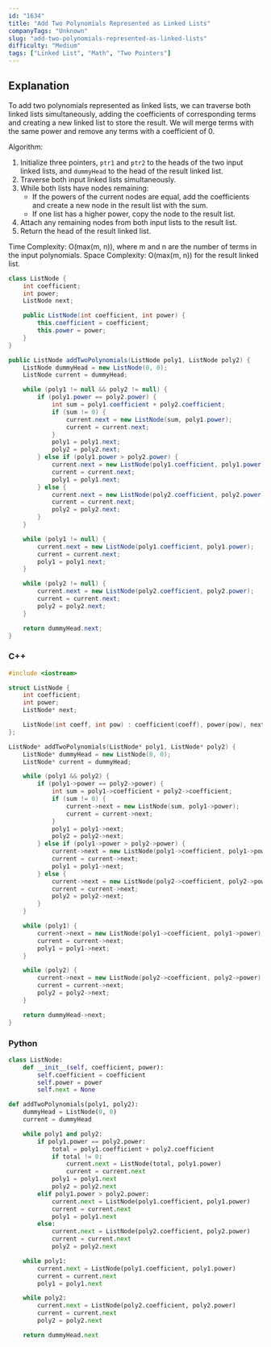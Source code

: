 ```yaml
---
id: "1634"
title: "Add Two Polynomials Represented as Linked Lists"
companyTags: "Unknown"
slug: "add-two-polynomials-represented-as-linked-lists"
difficulty: "Medium"
tags: ["Linked List", "Math", "Two Pointers"]
---
```


## Explanation

To add two polynomials represented as linked lists, we can traverse both linked lists simultaneously, adding the coefficients of corresponding terms and creating a new linked list to store the result. We will merge terms with the same power and remove any terms with a coefficient of 0.

Algorithm:
1. Initialize three pointers, `ptr1` and `ptr2` to the heads of the two input linked lists, and `dummyHead` to the head of the result linked list.
2. Traverse both input linked lists simultaneously.
3. While both lists have nodes remaining:
   - If the powers of the current nodes are equal, add the coefficients and create a new node in the result list with the sum.
   - If one list has a higher power, copy the node to the result list.
4. Attach any remaining nodes from both input lists to the result list.
5. Return the head of the result linked list.

Time Complexity: O(max(m, n)), where m and n are the number of terms in the input polynomials.
Space Complexity: O(max(m, n)) for the result linked list.
```java
class ListNode {
    int coefficient;
    int power;
    ListNode next;

    public ListNode(int coefficient, int power) {
        this.coefficient = coefficient;
        this.power = power;
    }
}

public ListNode addTwoPolynomials(ListNode poly1, ListNode poly2) {
    ListNode dummyHead = new ListNode(0, 0);
    ListNode current = dummyHead;

    while (poly1 != null && poly2 != null) {
        if (poly1.power == poly2.power) {
            int sum = poly1.coefficient + poly2.coefficient;
            if (sum != 0) {
                current.next = new ListNode(sum, poly1.power);
                current = current.next;
            }
            poly1 = poly1.next;
            poly2 = poly2.next;
        } else if (poly1.power > poly2.power) {
            current.next = new ListNode(poly1.coefficient, poly1.power);
            current = current.next;
            poly1 = poly1.next;
        } else {
            current.next = new ListNode(poly2.coefficient, poly2.power);
            current = current.next;
            poly2 = poly2.next;
        }
    }

    while (poly1 != null) {
        current.next = new ListNode(poly1.coefficient, poly1.power);
        current = current.next;
        poly1 = poly1.next;
    }

    while (poly2 != null) {
        current.next = new ListNode(poly2.coefficient, poly2.power);
        current = current.next;
        poly2 = poly2.next;
    }

    return dummyHead.next;
}
```

### C++
```cpp
#include <iostream>

struct ListNode {
    int coefficient;
    int power;
    ListNode* next;

    ListNode(int coeff, int pow) : coefficient(coeff), power(pow), next(nullptr) {}
};

ListNode* addTwoPolynomials(ListNode* poly1, ListNode* poly2) {
    ListNode* dummyHead = new ListNode(0, 0);
    ListNode* current = dummyHead;

    while (poly1 && poly2) {
        if (poly1->power == poly2->power) {
            int sum = poly1->coefficient + poly2->coefficient;
            if (sum != 0) {
                current->next = new ListNode(sum, poly1->power);
                current = current->next;
            }
            poly1 = poly1->next;
            poly2 = poly2->next;
        } else if (poly1->power > poly2->power) {
            current->next = new ListNode(poly1->coefficient, poly1->power);
            current = current->next;
            poly1 = poly1->next;
        } else {
            current->next = new ListNode(poly2->coefficient, poly2->power);
            current = current->next;
            poly2 = poly2->next;
        }
    }

    while (poly1) {
        current->next = new ListNode(poly1->coefficient, poly1->power);
        current = current->next;
        poly1 = poly1->next;
    }

    while (poly2) {
        current->next = new ListNode(poly2->coefficient, poly2->power);
        current = current->next;
        poly2 = poly2->next;
    }

    return dummyHead->next;
}
```

### Python
```python
class ListNode:
    def __init__(self, coefficient, power):
        self.coefficient = coefficient
        self.power = power
        self.next = None

def addTwoPolynomials(poly1, poly2):
    dummyHead = ListNode(0, 0)
    current = dummyHead

    while poly1 and poly2:
        if poly1.power == poly2.power:
            total = poly1.coefficient + poly2.coefficient
            if total != 0:
                current.next = ListNode(total, poly1.power)
                current = current.next
            poly1 = poly1.next
            poly2 = poly2.next
        elif poly1.power > poly2.power:
            current.next = ListNode(poly1.coefficient, poly1.power)
            current = current.next
            poly1 = poly1.next
        else:
            current.next = ListNode(poly2.coefficient, poly2.power)
            current = current.next
            poly2 = poly2.next

    while poly1:
        current.next = ListNode(poly1.coefficient, poly1.power)
        current = current.next
        poly1 = poly1.next

    while poly2:
        current.next = ListNode(poly2.coefficient, poly2.power)
        current = current.next
        poly2 = poly2.next

    return dummyHead.next
```